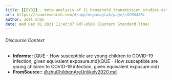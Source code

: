 ```yaml
---
title: [[EVD]] - meta-analysis of 11 household transmission studies estimated ~2x lower susceptibility for children vs. adults - [[@zhuChildrenAreUnlikely2020]]
url: https://roamresearch.com/#/app/megacoglab/page/zGCMd4SRl
author: Joel Chan
date: Wed Dec 01 2021 11:43:07 GMT-0500 (Eastern Standard Time)
---
```




###### Discourse Context

- **Informs::** [QUE - How susceptible are young children to COVID-19 infection, given equivalent exposure.md](QUE - How susceptible are young children to COVID-19 infection, given equivalent exposure.md)
- **FromSource::** [@zhuChildrenAreUnlikely2020.md](@zhuChildrenAreUnlikely2020.md)

